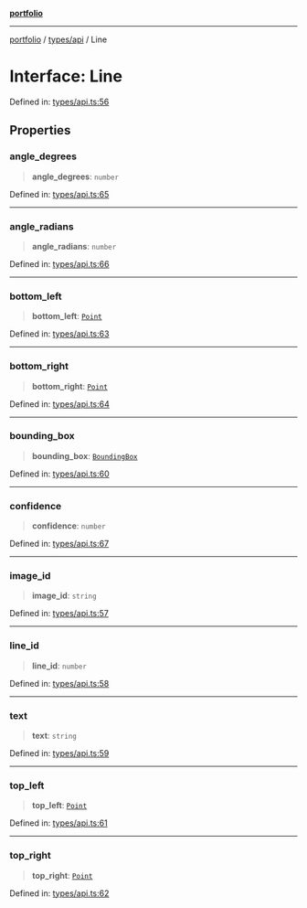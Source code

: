 [**portfolio**](../../../README.md)

***

[portfolio](../../../modules.md) / [types/api](../README.md) / Line

# Interface: Line

Defined in: [types/api.ts:56](https://github.com/tnorlund/Portfolio/blob/0f1a2615fbcf22d3b322ebd7b9bcd6d2a7a5ac80/portfolio/types/api.ts#L56)

## Properties

### angle\_degrees

> **angle\_degrees**: `number`

Defined in: [types/api.ts:65](https://github.com/tnorlund/Portfolio/blob/0f1a2615fbcf22d3b322ebd7b9bcd6d2a7a5ac80/portfolio/types/api.ts#L65)

***

### angle\_radians

> **angle\_radians**: `number`

Defined in: [types/api.ts:66](https://github.com/tnorlund/Portfolio/blob/0f1a2615fbcf22d3b322ebd7b9bcd6d2a7a5ac80/portfolio/types/api.ts#L66)

***

### bottom\_left

> **bottom\_left**: [`Point`](Point.md)

Defined in: [types/api.ts:63](https://github.com/tnorlund/Portfolio/blob/0f1a2615fbcf22d3b322ebd7b9bcd6d2a7a5ac80/portfolio/types/api.ts#L63)

***

### bottom\_right

> **bottom\_right**: [`Point`](Point.md)

Defined in: [types/api.ts:64](https://github.com/tnorlund/Portfolio/blob/0f1a2615fbcf22d3b322ebd7b9bcd6d2a7a5ac80/portfolio/types/api.ts#L64)

***

### bounding\_box

> **bounding\_box**: [`BoundingBox`](BoundingBox.md)

Defined in: [types/api.ts:60](https://github.com/tnorlund/Portfolio/blob/0f1a2615fbcf22d3b322ebd7b9bcd6d2a7a5ac80/portfolio/types/api.ts#L60)

***

### confidence

> **confidence**: `number`

Defined in: [types/api.ts:67](https://github.com/tnorlund/Portfolio/blob/0f1a2615fbcf22d3b322ebd7b9bcd6d2a7a5ac80/portfolio/types/api.ts#L67)

***

### image\_id

> **image\_id**: `string`

Defined in: [types/api.ts:57](https://github.com/tnorlund/Portfolio/blob/0f1a2615fbcf22d3b322ebd7b9bcd6d2a7a5ac80/portfolio/types/api.ts#L57)

***

### line\_id

> **line\_id**: `number`

Defined in: [types/api.ts:58](https://github.com/tnorlund/Portfolio/blob/0f1a2615fbcf22d3b322ebd7b9bcd6d2a7a5ac80/portfolio/types/api.ts#L58)

***

### text

> **text**: `string`

Defined in: [types/api.ts:59](https://github.com/tnorlund/Portfolio/blob/0f1a2615fbcf22d3b322ebd7b9bcd6d2a7a5ac80/portfolio/types/api.ts#L59)

***

### top\_left

> **top\_left**: [`Point`](Point.md)

Defined in: [types/api.ts:61](https://github.com/tnorlund/Portfolio/blob/0f1a2615fbcf22d3b322ebd7b9bcd6d2a7a5ac80/portfolio/types/api.ts#L61)

***

### top\_right

> **top\_right**: [`Point`](Point.md)

Defined in: [types/api.ts:62](https://github.com/tnorlund/Portfolio/blob/0f1a2615fbcf22d3b322ebd7b9bcd6d2a7a5ac80/portfolio/types/api.ts#L62)
